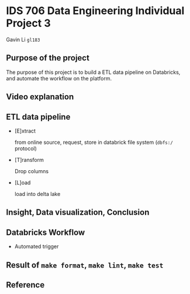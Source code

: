 
# IDS 706 Data Engineering Individual Project 3
Gavin Li `gl183`

## Purpose of the project
The purpose of this project is to build a ETL data pipeline on Databricks, and automate the workflow on the platform.

## Video explanation

## ETL data pipeline

- [E]xtract

  from online source, request, store in databrick file system (`dbfs:/` protocol)
- [T]ransform

  Drop columns
- [L]oad

  load into delta lake

## Insight, Data visualization, Conclusion

## Databricks Workflow

- Automated trigger

## Result of `make format`, `make lint`, `make test`

## Reference